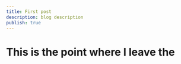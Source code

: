 ```yaml
---
title: First post
description: blog description
publish: true
---
```


# This is the point where I leave the 
